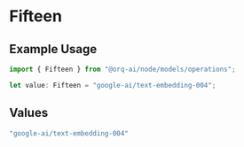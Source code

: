 # Fifteen

## Example Usage

```typescript
import { Fifteen } from "@orq-ai/node/models/operations";

let value: Fifteen = "google-ai/text-embedding-004";
```

## Values

```typescript
"google-ai/text-embedding-004"
```